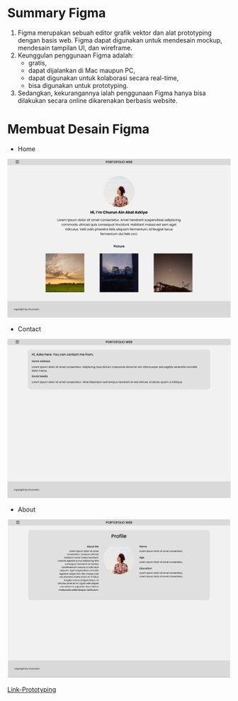 # Summary Figma

1. Figma merupakan sebuah editor grafik vektor dan alat prototyping dengan basis web. Figma dapat digunakan untuk mendesain mockup, mendesain tampilan UI, dan wireframe.
2. Keunggulan penggunaan Figma adalah:
   - gratis,
   - dapat dijalankan di Mac maupun PC,
   - dapat digunakan untuk kolaborasi secara real-time,
   - bisa digunakan untuk prototyping.
3. Sedangkan, kekurangannya ialah penggunaan Figma hanya bisa dilakukan secara online dikarenakan berbasis website.

# Membuat Desain Figma

- Home

![](home.jpg)

- Contact

![](contact.jpg)

- About

![](about.jpg)

[Link-Prototyping](https://www.figma.com/proto/fdd4UVIUBjDtXWBkU5NQm7/porto-web-SIB?type=design&node-id=3-3&t=ge6FzcvDw0REUfFh-1&scaling=min-zoom&page-id=0%3A1&starting-point-node-id=3%3A3&show-proto-sidebar=1&mode=design)
